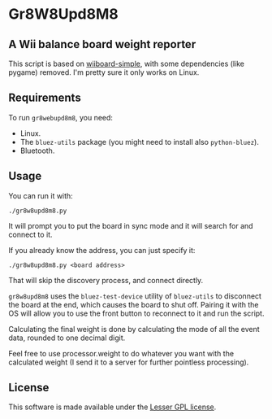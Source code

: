 # Gr8W8Upd8M8

## A Wii balance board weight reporter

This script is based on [wiiboard-simple](https://code.google.com/p/wiiboard-simple/), with some dependencies (like
pygame) removed. I'm pretty sure it only works on Linux.

## Requirements

To run `gr8webupd8m8`, you need:
* Linux.
* The `bluez-utils` package (you might need to install also `python-bluez`).
* Bluetooth.

## Usage

You can run it with:

    ./gr8w8upd8m8.py

It will prompt you to put the board in sync mode and it will search for and connect to it.

If you already know the address, you can just specify it:

    ./gr8w8upd8m8.py <board address>

That will skip the discovery process, and connect directly.

`gr8w8upd8m8` uses the `bluez-test-device` utility of `bluez-utils` to disconnect the board at the end, which causes
the board to shut off. Pairing it with the OS will allow you to use the front button to reconnect to it and run the
script.

Calculating the final weight is done by calculating the mode of all the event data, rounded to one decimal digit.

Feel free to use processor.weight to do whatever you want with the calculated weight (I send it to a server for
further pointless processing).

## License

This software is made available under the [Lesser GPL license](http://www.gnu.org/licenses/lgpl.html).
